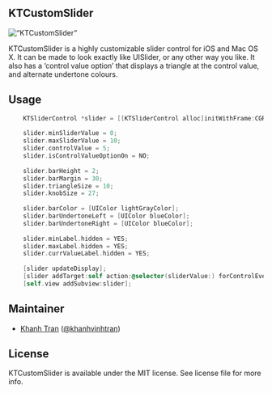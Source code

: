 ## KTCustomSlider

<p align=“left” >
  <img src="http://i.imgur.com/tWAAlEw.gif" alt=“KTCustomSlider” title=“KT”CustomSlider>
</p>

KTCustomSlider is a highly customizable slider control for iOS and Mac OS X. It can be made to look exactly like UISlider, or any other way you like. It also has a ‘control value option’ that displays a triangle at the control value, and alternate undertone colours. 

## Usage

```objective-c
    KTSliderControl *slider = [[KTSliderControl alloc]initWithFrame:CGRectMake(10, 100, 300, 50)];
    
    slider.minSliderValue = 0;
    slider.maxSliderValue = 10;
    slider.controlValue = 5;
    slider.isControlValueOptionOn = NO;
    
    slider.barHeight = 2;
    slider.barMargin = 30;
    slider.triangleSize = 10;
    slider.knobSize = 27;
    
    slider.barColor = [UIColor lightGrayColor];
    slider.barUndertoneLeft = [UIColor blueColor];
    slider.barUndertoneRight = [UIColor blueColor];
    
    slider.minLabel.hidden = YES;
    slider.maxLabel.hidden = YES;
    slider.currValueLabel.hidden = YES;
    
    [slider updateDisplay];
    [slider addTarget:self action:@selector(sliderValue:) forControlEvents:UIControlEventValueChanged];
    [self.view addSubview:slider];
```

## Maintainer

- [Khanh Tran](http://github.com/ktran03) ([@khanhvinhtran](https://twitter.com/KhanhVinhTran)) 

## License
KTCustomSlider is available under the MIT license. See license file for more info.